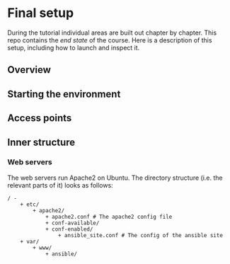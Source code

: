 # Final setup

During the tutorial individual areas are built out chapter by chapter. This repo contains the _end state_ of the course. Here is a description of this setup, including how to launch and inspect it.

## Overview

## Starting the environment

## Access points

## Inner structure

### Web servers

The web servers run Apache2 on Ubuntu. The directory structure (i.e. the relevant parts of it) looks as follows:

```
/ -
	+ etc/
		+ apache2/
			+ apache2.conf # The apache2 config file
			+ conf-available/
			+ conf-enabled/
				+ ansible_site.conf # The config of the ansible site
	+ var/
		+ www/
			+ ansible/
```
